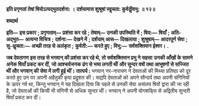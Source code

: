**इति प्रगृणतां तेषां षियोऽत्यद्भुतदर्शना: ।** **दर्शयामास शुश्रूषां स्वॢचता: कुर्वतीॢवभु: ॥ १२॥** 

**शब्दार्थ** 

**इति—** **इस प्रकार** **; प्रगृणताम्—** **प्रशंसा कर रहे** **; तेषाम्—** **उनकी उपस्थिति में** **; षिय:—** **षियाँ** **; अति-अद्भुत—** **अत्यन्त विचित्र** **;** **दर्शना:—** **देखने में** **; दर्शयाम् आस—** **दिखलाया** **; शुश्रूषाम्—** **आदरपूर्ण सेवा** **; सु-अॢचता:—** **अच्छी तरह से अलंकृत** **;** **कुर्वती:—** **करते हुए** **; विभु:—** **सर्वशक्तिमान ईश्वर।** **.** 

**जब देवतागण इस तरह से भगवान् की प्रशंसा कर रहे थे, तो सर्वशक्तिमान प्रभु ने सहसा** **उनकी आँखों के सामने अनेक षियाँ प्रकट कर दीं, जो आश्चर्यजनक ढंग से भव्य लगती थीं** **और सुन्दर वषों तथा आभूषणों से सज्जित थीं और भगवान् की सेवा में लगी हुई थीं।** **तात्पर्य :** भगवान् नर-नारायण ने देवताओं की मिथ्या प्रतिष्ठा को दूर करते हुए उन पर अपनी अहैतुकी कृपा प्रदॢशत की। यद्यपि देवताओं को अपने सौन्दर्य तथा अपनी संगिनियों के ऊपर गर्व था, किन्तु भगवान् ने यह दिखला दिया कि पहले से उनकी सेवा असंलय षियों द्वारा की जा रही है, जो देवताओं की किसी भी संगिनी से अधिक सुन्दर थीं। भगवान् ने अपनी योगशकि्त से अद्वितीय सुन्दरी षियाँ प्रकट कर दीं।  